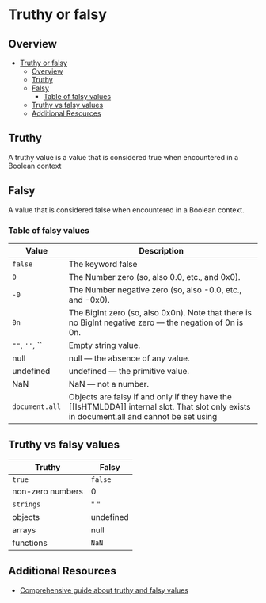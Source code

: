 # Truthy or falsy

## Overview

- [Truthy or falsy](#truthy-or-falsy)
  - [Overview](#overview)
  - [Truthy](#truthy)
  - [Falsy](#falsy)
    - [Table of falsy values](#table-of-falsy-values)
  - [Truthy vs falsy values](#truthy-vs-falsy-values)
  - [Additional Resources](#additional-resources)

## Truthy

A truthy value is a value that is considered true when encountered in a Boolean context

## Falsy

A value that is considered false when encountered in a Boolean context.

### Table of falsy values

<!-- prettier-ignore -->
| Value          | Description |
| -------------- | -------------- |
| `false`        | The keyword false|
| `0`            | The Number zero (so, also 0.0, etc., and 0x0).|
| `-0`           | The Number negative zero (so, also -0.0, etc., and -0x0).|
| `0n`           | The BigInt zero (so, also 0x0n). Note that there is no BigInt negative zero — the negation of 0n is 0n.|
| `""`, `''`, `` | Empty string value.|
| null           | null — the absence of any value.|
| undefined      | undefined — the primitive value.|
| NaN            | NaN — not a number.|
| `document.all` | Objects are falsy if and only if they have the [[IsHTMLDDA]] internal slot. That slot only exists in document.all and cannot be set using |

## Truthy vs falsy values

| Truthy           | Falsy     |
| ---------------- | --------- |
| `true`           | `false`   |
| non-zero numbers | 0         |
| `strings`        | " "       |
| objects          | undefined |
| arrays           | null      |
| functions        | `NaN`     |

## Additional Resources

- [Comprehensive guide about truthy and falsy values][guide]

<!-- Links -->

[guide]: https://www.youtube.com/O7rZJdtG10g
